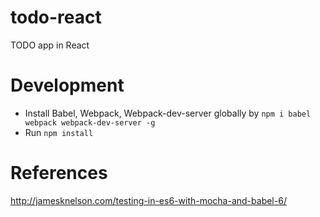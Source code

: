 # todo-react
TODO app in React

# Development

* Install Babel, Webpack, Webpack-dev-server globally by `npm i babel webpack webpack-dev-server -g`
* Run `npm install`

# References
http://jamesknelson.com/testing-in-es6-with-mocha-and-babel-6/
